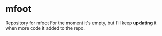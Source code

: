 mfoot
=====

Repository for mfoot
For the moment it's empty, but I'll keep __updating__ it when more code it added to the repo.
